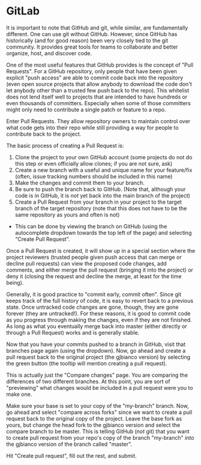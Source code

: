 # GitLab

It is important to note that GitHub and git, while similar, are fundamentally different. One can use git without GitHub. However, since GitHub has historically (and for good reason) been very closely tied to the git community. It provides great tools for teams to collaborate and better organize, host, and discover code.

One of the most useful features that GitHub provides is the concept of "Pull Requests". For a GitHub repository, only people that have been given explicit "push access" are able to commit code back into the repository (even open source projects that allow anybody to download the code don't let anybody other than a trusted few push back to the repo). This whitelist does not lend itself well to projects that are intended to have hundreds or even thousands of committers. Especially when some of those committers might only need to contribute a single patch or feature to a repo.

Enter Pull Requests. They allow repository owners to maintain control over what code gets into their repo while still providing a way for people to contribute back to the project.

The basic process of creating a Pull Request is:

1. Clone the project to your own GitHub account (some projects do not do this step or even officially allow clones; if you are not sure, ask)
2. Create a new branch with a useful and unique name for your feature/fix (often, issue tracking numbers should be included in this name)
3. Make the changes and commit them to your branch.
4. Be sure to push the branch back to GitHub. (Note that, although your code is in GitHub, it is _not_ yet back into the main branch of the project)
5. Create a Pull Request from your branch in your project to the target branch of the target repository (note that this does not have to be the same repository as yours and often is not)
  - This can be done by viewing the branch on GitHub (using the autocomplete dropdown towards the top left of the page) and selecting "Create Pull Request".

  Once a Pull Request is created, it will show up in a special section where the project reviewers (trusted people given push access that can merge or decline pull requests) can view the proposed code changes, add comments, and either merge the pull request (bringing it into the project) or deny it (closing the request and decline the merge, at least for the time being).

  Generally, it is good practice to "commit early, commit often". Since git keeps track of the full history of code, it is easy to revert back to a previous state. Once untracked code changes are gone, though, they are gone forever (they are untracked!). For these reasons, it is good to commit code as you progress through making the changes, even if they are not finished. As long as what you eventually merge back into master (either directly or through a Pull Request) works and is generally stable.











Now that you have your commits pushed to a branch in GitHub, visit that branches page again (using the dropdown). Now, go ahead and create a pull request back to the original project (the gjbianco version) by selecting the green button (the tooltip will mention creating a pull request).

This is actually just the "Compare changes" page. You are comparing the differences of two different branches. At this point, you are sort of "previewing" what changes would be included in a pull request were you to make one.

Make sure your base is set to your copy of the "my-branch" branch. Now, go ahead and select "compare across forks" since we want to create a pull request back to the original copy of the project. Leave the base fork as yours, but change the head fork to the gjbianco version and select the compare branch to be master. This is telling GitHub (_not_ git) that you want to create pull request from your repo's copy of the branch "my-branch" _into_ the gjbianco version of the branch called "master".

Hit "Create pull request", fill out the rest, and submit.
